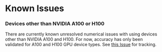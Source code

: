 # Known Issues

### Devices other than NVIDIA A100 or H100

There are currently known unresolved numerical issues with using devices other
than NVIDIA A100 and H100. For now, accuracy has only been validated for A100
and H100 GPU device types. See
[this Issue](https://github.com/google-deepmind/alphafold3/issues/59) for
tracking.
